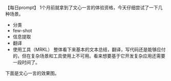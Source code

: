 【每日prompt】
1个月前就拿到了文心一言的体验资格，今天仔细尝试了一下几种场景。
- 分类
- few-shot
- 信息提取
- 翻译
- 使用工具（MRKL）
整体看下来基本的文本总结，翻译，写代码还是能够应付的，但在复杂场景和工具使用上不可用。看来想要基于它开发复杂应用还需要一段时间了。

下面是文心一言的效果图。
